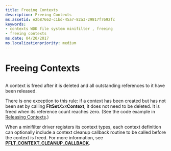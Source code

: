 ```yaml
---
title: Freeing Contexts
description: Freeing Contexts
ms.assetid: e2b87662-c1bd-45a7-82a3-29817f7692fc
keywords:
- contexts WDK file system minifilter , freeing
- freeing contexts
ms.date: 04/20/2017
ms.localizationpriority: medium
---
```


# Freeing Contexts


## <span id="ddk_registering_the_minifilter_if"></span><span id="DDK_REGISTERING_THE_MINIFILTER_IF"></span>


A context is freed after it is deleted and all outstanding references to it have been released.

There is one exception to this rule: if a context has been created but has not been set by calling **FltSet***Xxx***Context**, it does not need to be deleted. It is freed when its reference count reaches zero. (See the code example in [Releasing Contexts](releasing-contexts.md).)

When a minifilter driver registers its context types, each context definition can optionally include a context cleanup callback routine to be called before the context is freed. For more information, see [**PFLT\_CONTEXT\_CLEANUP\_CALLBACK**](https://docs.microsoft.com/windows-hardware/drivers/ddi/content/fltkernel/nc-fltkernel-pflt_context_cleanup_callback).

 

 




